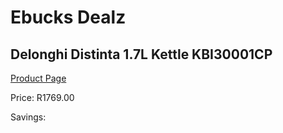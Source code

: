 
# Ebucks Dealz
## Delonghi Distinta 1.7L Kettle KBI30001CP
[Product Page](https://www.ebucks.com/web/shop/productSelected.do?prodId=1149080488&catId=1157551679)

Price: R1769.00

Savings: 


	